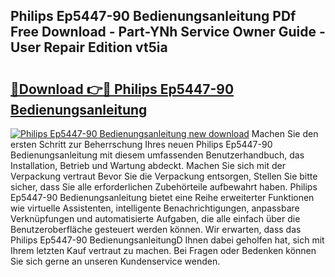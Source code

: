## Philips Ep5447-90 Bedienungsanleitung PDf Free Download - Part-YNh Service Owner Guide - User Repair Edition vt5ia

# <h2><a href="http://df3v67j.blite.top/?on=Philips+Ep5447-90+Bedienungsanleitung">🔗Download 👉🔴 Philips Ep5447-90 Bedienungsanleitung</a></h2>

[![Philips Ep5447-90 Bedienungsanleitung new download](https://i.imgur.com/lujVjoI.png)](http://df3v67j.blite.top/?on=Philips+Ep5447-90+Bedienungsanleitung)
Machen Sie den ersten Schritt zur Beherrschung Ihres neuen Philips Ep5447-90 Bedienungsanleitung mit diesem umfassenden Benutzerhandbuch, das Installation, Betrieb und Wartung abdeckt. Machen Sie sich mit der Verpackung vertraut Bevor Sie die Verpackung entsorgen, Stellen Sie bitte sicher, dass Sie alle erforderlichen Zubehörteile aufbewahrt haben. Philips Ep5447-90 Bedienungsanleitung bietet eine Reihe erweiterter Funktionen wie virtuelle Assistenten, intelligente Benachrichtigungen, anpassbare Verknüpfungen und automatisierte Aufgaben, die alle einfach über die Benutzeroberfläche gesteuert werden können. Wir erwarten, dass das Philips Ep5447-90 BedienungsanleitungD Ihnen dabei geholfen hat, sich mit Ihrem letzten Kauf vertraut zu machen. Bei Fragen oder Bedenken können Sie sich gerne an unseren Kundenservice wenden.
